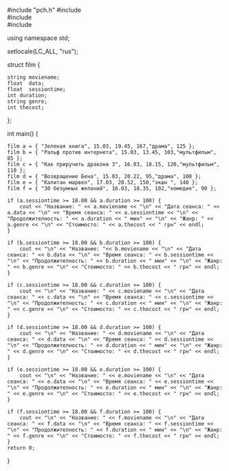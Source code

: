 #include "pch.h" 
#include <iostream>   
#include <cstdlib>    
#include <cstring>   
	 
using namespace std; 
	

setlocale(LC_ALL, "rus");

struct film {
	
	string moviename;
	float  data;
	float  sessiontime;
	int duration;
	string genre;
	int thecost;

};




int main() {

	film a = { "Зеленая книга", 15.03, 19.45, 167,"драма", 125 };
	film b = { "Ральф против интернета", 15.03, 13.45, 103,"мультфильм", 85 };
	film c = { "Как приручить дракона 3", 16.03, 18.15, 120,"мультфильм", 110 };
	film d = { "Возвращение Бена", 15.03, 20.22, 95,"драма", 100 };
	film e = { "Капитан марвел", 17.03, 20.52, 150,"экшн ", 140 };
	film f = { "30 безумных желаний", 16.03, 18.35, 102,"комедия", 90 };

	if (a.sessiontime >= 18.00 && a.duration >= 100) {
		cout << "Название: " << a.moviename << "\n" << "Дата сеанса: " << a.data << "\n" << "Время сеанса: " << a.sessiontime << "\n" << "Продолжителность: " << a.duration << " мин" << "\n" << "Жанр: " << a.genre << "\n" << "Стоимосто: " << a.thecost << " грн" << endl;
	}

	if (b.sessiontime >= 18.00 && b.duration >= 100) {
		cout << "\n" << "Название: "<< b.moviename << "\n" << "Дата сеанса: " << b.data << "\n" << "Время сеанса: " << b.sessiontime << "\n" << "Продолжителность: " << b.duration << " мин" << "\n" << "Жанр: " << b.genre << "\n" << "Стоимосто: " << b.thecost << " грн" << endl;
	}

	if (c.sessiontime >= 18.00 && c.duration >= 100) {
		cout << "\n" << "Название: " << c.moviename << "\n" << "Дата сеанса: " << c.data << "\n" << "Время сеанса: " << c.sessiontime << "\n" << "Продолжителность: " << c.duration << " мин" << "\n" << "Жанр: " << c.genre << "\n" << "Стоимосто: " << c.thecost << " грн" << endl;
	}

	if (d.sessiontime >= 18.00 && d.duration >= 100) {
		cout << "\n" << "Название: " << d.moviename << "\n" << "Дата сеанса: " << d.data << "\n" << "Время сеанса: " << d.sessiontime << "\n" << "Продолжителность: " << d.duration << " мин" << "\n" << "Жанр: " << d.genre << "\n" << "Стоимосто: " << d.thecost << " грн" << endl;
	}

	if (e.sessiontime >= 18.00 && e.duration >= 100) {
		cout << "\n" << "Название: " << e.moviename << "\n" << "Дата сеанса: " << e.data << "\n" << "Время сеанса: " << e.sessiontime << "\n" << "Продолжителность: " << e.duration << " мин" << "\n" << "Жанр: " << e.genre << "\n" << "Стоимосто: " << e.thecost << " грн" << endl;
	}

	if (f.sessiontime >= 18.00 && f.duration >= 100) {
		cout << "\n" << "Название: " << f.moviename << "\n" << "Дата сеанса: " << f.data << "\n" << "Время сеанса: " << f.sessiontime << "\n" << "Продолжителность: " << f.duration << " мин" << "\n" << "Жанр: " << f.genre << "\n" << "Стоимосто: " << f.thecost << " грн" << endl;
	}
	return 0;
}
